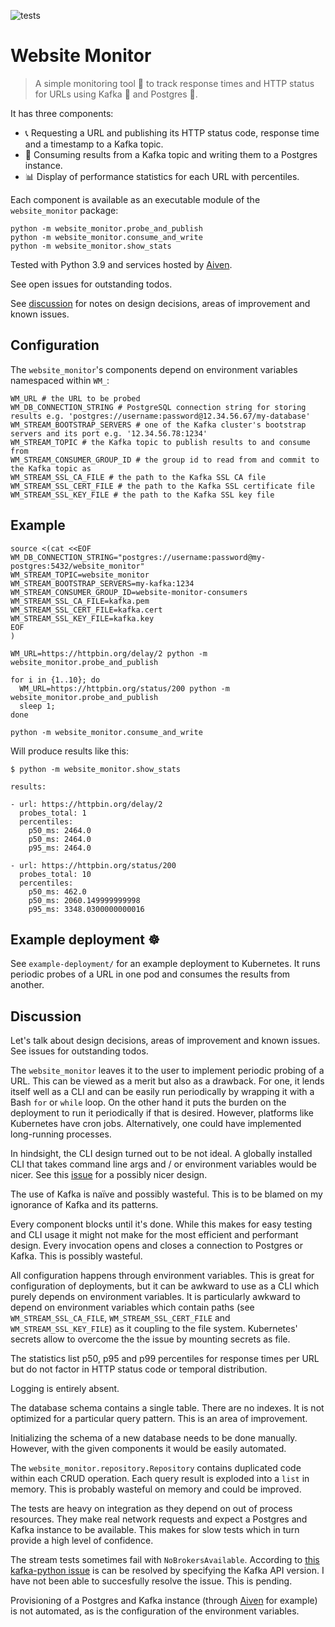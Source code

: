 ![tests](https://github.com/mamachanko/website-monitor/workflows/tests/badge.svg)

# Website Monitor

> A simple monitoring tool 🔭 to track response times and HTTP status for URLs using Kafka 🐞 and Postgres 🐘.

It has three components:

* 📞 Requesting a URL and publishing its HTTP status code, response time and a timestamp to a Kafka topic.
* 📒 Consuming results from a Kafka topic and writing them to a Postgres instance.
* 📊 Display of performance statistics for each URL with percentiles.

Each component is available as an executable module of the `website_monitor` package:

```shell
python -m website_monitor.probe_and_publish
python -m website_monitor.consume_and_write
python -m website_monitor.show_stats
```

Tested with Python 3.9 and services hosted by [Aiven](https://aiven.io).

See open issues for outstanding todos.

See [discussion](#Discussion) for notes on design decisions, areas of improvement and known issues.

## Configuration

The `website_monitor`'s components depend on environment variables namespaced within `WM_`:

```
WM_URL # the URL to be probed
WM_DB_CONNECTION_STRING # PostgreSQL connection string for storing results e.g. 'postgres://username:password@12.34.56.67/my-database'
WM_STREAM_BOOTSTRAP_SERVERS # one of the Kafka cluster's bootstrap servers and its port e.g. '12.34.56.78:1234'
WM_STREAM_TOPIC # the Kafka topic to publish results to and consume from
WM_STREAM_CONSUMER_GROUP_ID # the group id to read from and commit to the Kafka topic as
WM_STREAM_SSL_CA_FILE # the path to the Kafka SSL CA file
WM_STREAM_SSL_CERT_FILE # the path to the Kafka SSL certificate file
WM_STREAM_SSL_KEY_FILE # the path to the Kafka SSL key file
```

## Example

```shell
source <(cat <<EOF
WM_DB_CONNECTION_STRING="postgres://username:password@my-postgres:5432/website_monitor"
WM_STREAM_TOPIC=website_monitor
WM_STREAM_BOOTSTRAP_SERVERS=my-kafka:1234
WM_STREAM_CONSUMER_GROUP_ID=website-monitor-consumers
WM_STREAM_SSL_CA_FILE=kafka.pem
WM_STREAM_SSL_CERT_FILE=kafka.cert
WM_STREAM_SSL_KEY_FILE=kafka.key
EOF
)

WM_URL=https://httpbin.org/delay/2 python -m website_monitor.probe_and_publish

for i in {1..10}; do
  WM_URL=https://httpbin.org/status/200 python -m website_monitor.probe_and_publish
  sleep 1;
done

python -m website_monitor.consume_and_write
```
Will produce results like this:
```
$ python -m website_monitor.show_stats

results:

- url: https://httpbin.org/delay/2
  probes_total: 1
  percentiles:
    p50_ms: 2464.0
    p50_ms: 2464.0
    p95_ms: 2464.0

- url: https://httpbin.org/status/200
  probes_total: 10
  percentiles:
    p50_ms: 462.0
    p50_ms: 2060.149999999998
    p95_ms: 3348.0300000000016

```

## Example deployment ☸️

See `example-deployment/` for an example deployment to Kubernetes. It runs periodic probes of a URL in one pod and
consumes the results from another.

## Discussion

Let's talk about design decisions, areas of improvement and known issues. See issues for outstanding todos.

The `website_monitor` leaves it to the user to implement periodic probing of a URL. This can be viewed as a merit but
also as a drawback. For one, it lends itself well as a CLI and can be easily run periodically by wrapping it with a
Bash `for` or `while` loop. On the other hand it puts the burden on the deployment to run it periodically if that is
desired. However, platforms like Kubernetes have cron jobs. Alternatively, one could have implemented long-running
processes.

In hindsight, the CLI design turned out to be not ideal. A globally installed CLI that takes command line args and / or
environment variables would be nicer. See this [issue](https://github.com/mamachanko/website-monitor/issues/2) for a
possibly nicer design.

The use of Kafka is naïve and possibly wasteful. This is to be blamed on my ignorance of Kafka and its patterns.

Every component blocks until it's done. While this makes for easy testing and CLI usage it might not make for the most
efficient and performant design. Every invocation opens and closes a connection to Postgres or Kafka. This is possibly
wasteful.

All configuration happens through environment variables. This is great for configuration of deployments, but it can be
awkward to use as a CLI which purely depends on environment variables. It is particularly awkward to depend on
environment variables which contain paths (see `WM_STREAM_SSL_CA_FILE`, `WM_STREAM_SSL_CERT_FILE`
and `WM_STREAM_SSL_KEY_FILE`) as it coupling to the file system. Kubernetes' secrets allow to overcome the the issue by
mounting secrets as file.

The statistics list p50, p95 and p99 percentiles for response times per URL but do not factor in HTTP status code or
temporal distribution.

Logging is entirely absent.

The database schema contains a single table. There are no indexes. It is not optimized for a particular query pattern.
This is an area of improvement.

Initializing the schema of a new database needs to be done manually. However, with the given components it would be
easily automated.

The `website_monitor.repository.Repository` contains duplicated code within each CRUD operation. Each query result is
exploded into a `list` in memory. This is probably wasteful on memory and could be improved.

The tests are heavy on integration as they depend on out of process resources. They make real network requests and
expect a Postgres and Kafka instance to be available. This makes for slow tests which in turn provide a high level
of confidence.

The stream tests sometimes fail with `NoBrokersAvailable`. According
to [this kafka-python issue](https://github.com/dpkp/kafka-python/issues/1308)
is can be resolved by specifying the Kafka API version. I have not been able to succesfully resolve the issue. This is
pending.

Provisioning of a Postgres and Kafka instance (through [Aiven](https://aiven.io) for example) is not automated, as is
the configuration of the environment variables.

